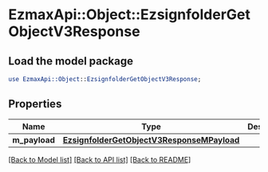 # EzmaxApi::Object::EzsignfolderGetObjectV3Response

## Load the model package
```perl
use EzmaxApi::Object::EzsignfolderGetObjectV3Response;
```

## Properties
Name | Type | Description | Notes
------------ | ------------- | ------------- | -------------
**m_payload** | [**EzsignfolderGetObjectV3ResponseMPayload**](EzsignfolderGetObjectV3ResponseMPayload.md) |  | 

[[Back to Model list]](../README.md#documentation-for-models) [[Back to API list]](../README.md#documentation-for-api-endpoints) [[Back to README]](../README.md)


